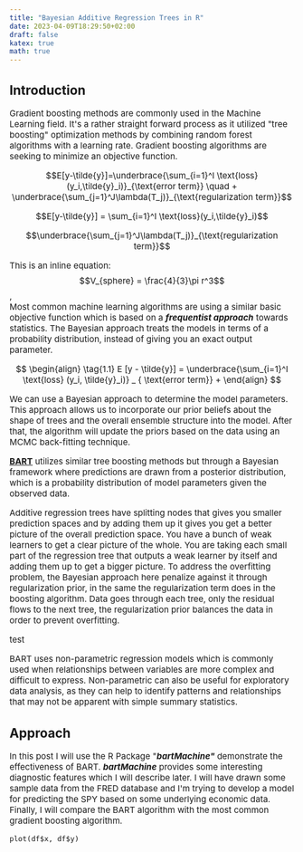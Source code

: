 ```yaml
---
title: "Bayesian Additive Regression Trees in R"
date: 2023-04-09T18:29:50+02:00
draft: false
katex: true
math: true
---
```

<span style="font-size:15px;">

## Introduction

Gradient boosting methods are commonly used in the Machine Learning
field. It's a rather straight forward process as it utilized "tree
boosting" optimization methods by combining random forest algorithms
with a learning rate. Gradient boosting algorithms are seeking to
minimize an objective function.

$$E[y-\tilde{y}]=\underbrace{\sum_{i=1}^I \text{loss}(y_i,\tilde{y}_i)}_{\text{error term}} \quad + \underbrace{\sum_{j=1}^J\lambda(T_j)}_{\text{regularization term}}$$

$$E[y-\tilde{y}] = \sum_{i=1}^I \text{loss}(y_i,\tilde{y}_i)$$

$$\underbrace{\sum_{j=1}^J\lambda(T_j)}_{\text{regularization term}}$$


This is an inline equation: $$V_{sphere} = \frac{4}{3}\pi r^3$$,<br>
Most common machine learning algorithms are using a similar basic
objective function which is based on a ***frequentist approach***
towards statistics. The Bayesian approach treats the models in terms of
a probability distribution, instead of giving you an exact output
parameter.

$$
\begin{align}
  \tag{1.1}
  E [y - \tilde{y}] = \underbrace{\sum_{i=1}^I \text{loss} (y_i, \tilde{y}_i)} _ { \text{error term}} + 
\end{align}
$$

We can use a Bayesian approach to determine the model parameters. This
approach allows us to incorporate our prior beliefs about the shape of
trees and the overall ensemble structure into the model. After that, the
algorithm will update the priors based on the data using an MCMC
back-fitting technique.

**<u>BART</u>** utilizes similar tree boosting methods but
through a Bayesian framework where predictions are drawn from a
posterior distribution, which is a probability distribution of model
parameters given the observed data.

Additive regression trees have splitting nodes that gives you smaller
prediction spaces and by adding them up it gives you get a better
picture of the overall prediction space. You have a bunch of weak
learners to get a clear picture of the whole. You are taking each small
part of the regression tree that outputs a weak learner by itself and
adding them up to get a bigger picture. To address the overfitting
problem, the Bayesian approach here penalize against it through
regularization prior, in the same the regularization term does in the
boosting algorithm. Data goes through each tree, only the residual flows
to the next tree, the regularization prior balances the data in order to
prevent overfitting. 

test

BART uses non-parametric regression models which is commonly used when
relationships between variables are more complex and difficult to
express. Non-parametric can also be useful for exploratory data
analysis, as they can help to identify patterns and relationships that
may not be apparent with simple summary statistics.

## Approach

In this post I will use the R Package "***bartMachine"*** demonstrate
the effectiveness of BART. ***bartMachine*** provides some interesting
diagnostic features which I will describe later. I will have drawn some
sample data from the FRED database and I'm trying to develop a model for
predicting the SPY based on some underlying economic data. Finally, I
will compare the BART algorithm with the most common gradient boosting
algorithm.

```{r snippetName, echo=F}
plot(df$x, df$y)
```



</span>
